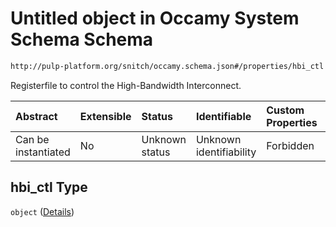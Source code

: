 # Untitled object in Occamy System Schema Schema

```txt
http://pulp-platform.org/snitch/occamy.schema.json#/properties/hbi_ctl
```

Registerfile to control the High-Bandwidth Interconnect.

| Abstract            | Extensible | Status         | Identifiable            | Custom Properties | Additional Properties | Access Restrictions | Defined In                                                       |
| :------------------ | :--------- | :------------- | :---------------------- | :---------------- | :-------------------- | :------------------ | :--------------------------------------------------------------- |
| Can be instantiated | No         | Unknown status | Unknown identifiability | Forbidden         | Allowed               | none                | [occamy.schema.json*](occamy.schema.json "open original schema") |

## hbi_ctl Type

`object` ([Details](occamy-properties-hbi_ctl.md))
